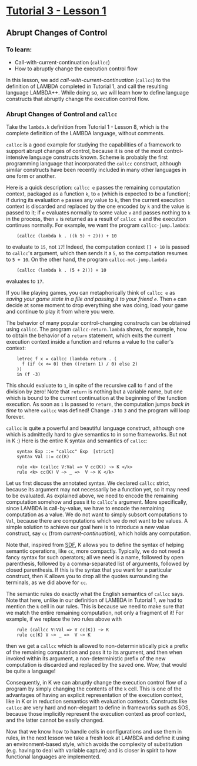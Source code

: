 # [Tutorial 3 - Lesson 1](https://www.youtube.com/watch?v=UZ9iaus024g)
## Abrupt Changes of Control

### To learn:
* Call-with-current-continuation (`callcc`)
* How to abruptly change the execution control flow

In this lesson, we add *call-with-current-continuation* (`callcc`) to the definition of LAMBDA completed in Tutorial 1, and call the resulting language LAMBDA++.  While doing so, we will learn how to define language constructs that abruptly change the execution control flow.


### Abrupt Changes of Control and `callcc`
Take the `lambda.k` definition from Tutorial 1 - Lesson 8, which is the complete definition of the LAMBDA language, without comments.

`callcc` is a good example for studying the capabilities of a framework to support abrupt changes of control, because it is one of the most control-intensive language constructs known.  Scheme is probably the first programming language that incorporated the `callcc` construct, although similar constructs have been recently included in many other languages in one form or another.

Here is a quick description: `callcc e` passes the remaining computation context, packaged as a function `k`, to `e` (which is expected to be a function); if during its evaluation `e` passes any value to `k`, then the current execution context is discarded and replaced by the one encoded by `k` and the value is passed to it; if `e` evaluates normally to some value `v` and passes nothing to `k` in the process, then `v` is returned as a result of `callcc e` and the execution continues normally.  For example, we want the program `callcc-jump.lambda`:
```
	(callcc (lambda k . ((k 5) + 2))) + 10
```

to evaluate to `15`, not `17`!  Indeed, the computation context `[] + 10` is passed to `callcc`'s argument, which then sends it a `5`, so the computation resumes to `5 + 10`.  On the other hand, the program `callcc-not-jump.lambda`
```
	(callcc (lambda k . (5 + 2))) + 10
```

evaluates to `17`.

If you like playing games, you can metaphorically think of `callcc e` as *saving your game state in a file and passing it to your friend `e`*. Then `e` can decide at some moment to drop everything she was doing, load your game and continue to play it from where you were.

The behavior of many popular control-changing constructs can be obtained using `callcc`.  The program `callcc-return.lambda` shows, for example, how to obtain the behavior of a `return` statement, which exits the current execution context inside a function and returns a value to the caller's context:
```
	letrec f x = callcc (lambda return . (
	  f (if (x <= 0) then ((return 1) / 0) else 2)
	))
	in (f -3)
```

This should evaluate to `1`, in spite of the recursive call to `f` and of the division by zero!  Note that `return` is nothing but a variable name, but one which is bound to the current continuation at the beginning of the function execution.  As soon as `1` is passed to `return`, the computation jumps *back in time* to where `callcc` was defined! Change `-3` to `3` and the program will loop forever.

`callcc` is quite a powerful and beautiful language construct, although one which is admittedly hard to give semantics to in some frameworks.  But not in K :)  Here is the entire K syntax and semantics of `callcc`:
```
	syntax Exp ::= "callcc" Exp  [strict]
	syntax Val ::= cc(K)

	rule <k> (callcc V:Val => V cc(K)) ~> K </k>
	rule <k> cc(K) V ~> _ =>  V ~> K </k>
```

Let us first discuss the annotated syntax.  We declared `callcc` strict, because its argument may not necessarily be a function yet, so it may need to be evaluated.  As explained above, we need to encode the remaining computation somehow and pass it to `callcc`'s argument.  More specifically, since LAMBDA is call-by-value, we have to encode the remaining computation as a value.  We do not want to simply subsort computations to `Val`, because there are computations which we do not want to be values.  A simple solution to achieve our goal here is to introduce a new value construct, say `cc` (from *current-continuation*), which holds any computation.

Note that, inspired from [SDF](http://www.program-transformation.org/Sdf/), K allows you to define the syntax of helping semantic operations, like `cc`, more compactly.  Typically, we do not need a fancy syntax for such operators; all we need is a name, followed by open parenthesis, followed by a comma-separated list of arguments, followed by closed parenthesis.  If this is the syntax that you want for a particular construct, then K allows you to drop all the quotes surrounding the terminals, as we did above for `cc`.

The semantic rules do exactly what the English semantics of `callcc` says.  Note that here, unlike in our definition of LAMBDA in Tutorial 1, we had to mention the `k` cell in our rules.  This is because we need to make sure that we match the entire remaining computation, not only a fragment of it!  For example, if we replace the two rules above with
```
	rule (callcc V:Val => V cc(K)) ~> K
	rule cc(K) V ~> _ =>  V ~> K
```

then we get a `callcc` which is allowed to non-deterministically pick a prefix of the remaining computation and pass it to its argument, and then when invoked within its argument, a non-deterministic prefix of the new computation is discarded and replaced by the saved one.  Wow, that would be quite a language!

Consequently, in K we can abruptly change the execution control flow of a program by simply changing the contents of the `k` cell.  This is one of the advantages of having an explicit representation of the execution context, like in K or in reduction semantics with evaluation contexts.  Constructs like `callcc` are very hard and non-elegant to define in frameworks such as SOS, because those implicitly represent the execution context as proof context, and the latter cannot be easily changed.

Now that we know how to handle cells in configurations and use them in rules, in the next lesson we take a fresh look at LAMBDA and define it using an environment-based style, which avoids the complexity of substitution (e.g. having to deal with variable capture) and is closer in spirit to how functional languages are implemented.

